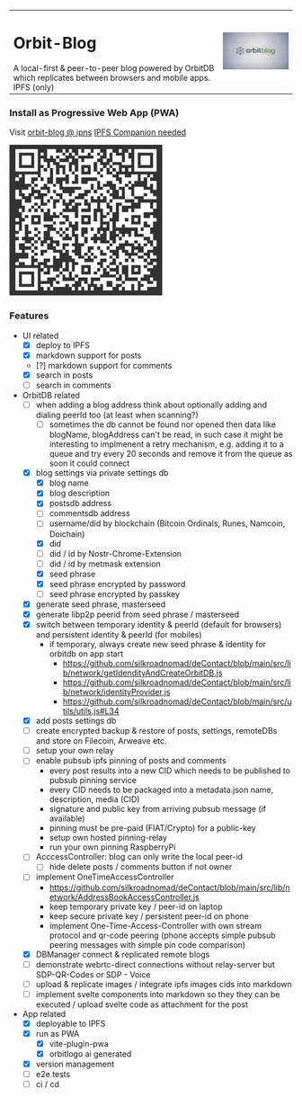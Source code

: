 <table border="0" cellspacing="0" cellpadding="0">
  <tr>
      <td>
      <h1>Orbit-Blog</h1>A local-first & peer-to-peer blog powered by OrbitDB which replicates between browsers and mobile apps. IPFS (only)</td>
    <td><img src="./public/orbitbloglogo-700.png" width="300" alt="Orbit Blog Logo"></td>
  </tr>
</table>

### Install as Progressive Web App (PWA)

Visit [orbit-blog @ ipns](ipns://k51qzi5uqu5djjnnjgtviql86f19isjyz6azhw48ovgn22m6otstezp2ngfs8g) [IPFS Companion needed](https://docs.ipfs.tech/install/ipfs-companion/)

[![QR Code to PWA](/public/ipns.dweb.link.png)](https://k51qzi5uqu5djjnnjgtviql86f19isjyz6azhw48ovgn22m6otstezp2ngfs8g.ipns.dweb.link/)

### Features
- UI related
    - [x] deploy to IPFS
    - [x] markdown support for posts 
    - [?] markdown support for comments
    - [x] search in posts 
    - [ ] search in comments
- OrbitDB related
    - [ ] when adding a blog address think about optionally adding and dialing peerId too (at least when scanning?)
        - [ ] sometimes the db cannot be found nor opened then data like blogName, blogAddress can't be read, in such case it might be interesting to implmenent a retry mechanism, e.g. adding it to a queue and try every 20 seconds and remove it from the queue as soon it could connect       
    - [x] blog settings via private settings db
        - [x] blog name
        - [x] blog description
        - [x] postsdb address
        - [ ] commentsdb address  
        - [ ] username/did by blockchain (Bitcoin Ordinals, Runes, Namcoin, Doichain)
        - [x] did
        - [ ] did / id by Nostr-Chrome-Extension
        - [ ] did / id by metmask extension
        - [x] seed phrase
        - [x] seed phrase encrypted by password
        - [ ] seed phrase encrypted by passkey
    - [x] generate seed phrase, masterseed
    - [x] generate libp2p peerid from seed phrase / masterseed  
    - [x] switch between temporary identity & peerId (default for browsers) and persistent identity & peerId (for mobiles)
        - if temporary, always create new seed phrase & identity for orbitdb on app start
            - https://github.com/silkroadnomad/deContact/blob/main/src/lib/network/getIdendityAndCreateOrbitDB.js
            - https://github.com/silkroadnomad/deContact/blob/main/src/lib/network/identityProvider.js
            - https://github.com/silkroadnomad/deContact/blob/main/src/utils/utils.js#L34
    - [x] add posts settings db  
    - [ ] create encrypted backup & restore of posts, settings, remoteDBs and store on Filecoin, Arweave etc.
    - [ ] setup your own relay
    - [ ] enable pubsub ipfs pinning of posts and comments
        - every post results into a new CID which needs to be published to pubsub pinning service
        - every CID needs to be packaged into a metadata.json name, description, media (CID) 
        - signature and public key from arriving pubsub message (if available)
        - pinning must be pre-paid (FIAT/Crypto) for a public-key
        - setup own hosted pinning-relay
        - run your own pinning RaspberryPi   
    - [ ] AcccessController: blog can only write the local peer-id
        - [ ] hide delete posts / comments button if not owner  
    - [ ] implement OneTimeAccessController 
        - https://github.com/silkroadnomad/deContact/blob/main/src/lib/network/AddressBookAccessController.js
        - keep temporary private key / peer-id on laptop 
        - keep secure private key / persistent peer-id on phone
        - implement One-Time-Access-Controller with own stream protocol and qr-code peering (phone accepts simple pubsub peering messages with simple pin code comparison)
    - [x] DBManager connect & replicated remote blogs
    - [ ] demonstrate webrtc-direct connections without relay-server but SDP-QR-Codes or SDP - Voice
    - [ ] upload & replicate images / integrate ipfs images cids into markdown
    - [ ] implement svelte components into markdown so they they can be executed / upload svelte code as attachment for the post
- App related
    - [x] deployable to IPFS
    - [x] run as PWA
        - [x] vite-plugin-pwa
        - [x] orbitlogo ai generated
    - [x] version management
    - [ ] e2e tests
    - [ ] ci / cd